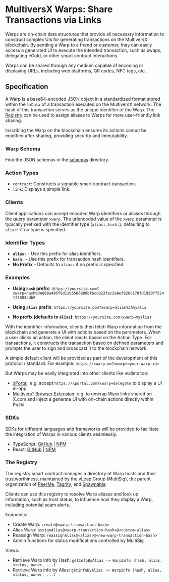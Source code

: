 # MultiversX Warps: Share Transactions via Links

Warps are on-chain data structures that provide all necessary information to construct complex UIs for generating transactions on the MultiversX blockchain. By sending a Warp to a friend or customer, they can easily access a generated UI to execute the intended transaction, such as swaps, delegating eGold, or other smart contract interactions.

Warps can be shared through any medium capable of encoding or displaying URLs, including web platforms, QR codes, NFC tags, etc.

## Specification

A Warp is a base64-encoded JSON object in a standardized format stored within the `txData` of a transaction executed on the MultiversX network. The hash of this transaction serves as the unique identifier of the Warp. The [Registry](#the-registry) can be used to assign aliases to Warps for more user-friendly link sharing.

Inscribing the Warp on the blockchain ensures its actions cannot be modified after sharing, providing security and immutability.

### Warp Schema

Find the JSON schemas in the [schemas](./schemas/) directory.

### Action Types

- `contract`: Constructs a signable smart contract transaction.
- `link`: Displays a simple`link.

### Clients

Client applications can accept encoded Warp identifiers or aliases through the query parameter `xwarp`. The urlencoded value of the `xwarp` parameter is typically prefixed with the identifier type (`alias:`, `hash:`), defaulting to `alias:` if no type is specified.

### Identifier Types

- **`alias:`** - Use this prefix for alias identifiers.
- **`hash:`** - Use this prefix for transaction hash identifiers.
- **No Prefix** - Defaults to `alias:` if no prefix is specified.

### Examples

- **Using `hash` prefix**: `https://yoursite.com?xwarp=hash%3Ad08a405f6d11b5506889bf6cd822fec2a8ef826c170fd1920ff5241f3883adb9`

- **Using `alias` prefix**: `https://yoursite.com?xwarp=alias%3Amyalia`

- **No prefix (defaults to `alias`)**: `https://yoursite.com?xwarp=myalias`

With the identifier information, clients then fetch Warp information from the blockchain and generate a UI with actions based on the parameters. When a user clicks an action, the client reacts based on the Action Type. For transactions, it constructs the transaction based on defined parameters and prompts the user to sign and broadcast it to the blockchain network.

A simple default client will be provided as part of the development of this protocol / standard. For example: `https://xwarp.me?xwarp=<your-warp-id>`

But Warps may be easily integrated into other clients like wallets too:

- [xPortal](https://xportal.com): e.g. accept `https://xportal.com?xwarp=delegate` to display a UI in-app
- [Multiversᕽ Browser Extension](https://chromewebstore.google.com/detail/multiversx-wallet/dngmlblcodfobpdpecaadgfbcggfjfnm): e.g. to unwrap Warp links shared on X.com and inject a generate UI with on-chain actions directly within Posts

### SDKs

SDKs for different languages and frameworks will be provided to facilitate the integration of Warps in various clients seamlessly.

- TypeScript: [GitHub](https://github.com/vLeapGroup/warps-sdk-js/tree/main/packages/core) | [NPM](https://www.npmjs.com/package/@vleap/warps)
- React: [GitHub](https://github.com/vLeapGroup/warps-sdk-js/tree/main/packages/react) | [NPM](https://www.npmjs.com/package/@vleap/warps-react)

### The Registry

The registry smart contract manages a directory of Warp hosts and their trustworthiness, maintained by the vLeap Group (MultiSig), the parent organization of [PeerMe](https://peerme.io), [Tagrity](https://tagrity.io), and [Spawnable](https://spawnable.io).

Clients can use this registry to resolve Warp aliases and look up information, such as trust status, to influence how they display a Warp, including potential scam alerts.

Endpoints:

- Create Warp: `create@<warp-transaction-hash>`
- Alias Warp: `assignAlias@<warp-transaction-hash>@<custom-alias>`
- Reassign Warp: `reassignAlias@<alias>@<new-warp-transaction-hash>`
- Admin functions for status modifications controlled by MultiSig

Views:

- Retrieve Warp info by Hash: `getInfoByAlias -> WarpInfo (hash, alias, status, owner, ...)`
- Retrieve Warp info by Alias: `getInfoByAlias -> WarpInfo (hash, alias, status, owner, ...)`
